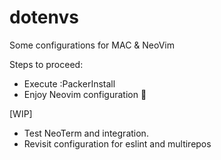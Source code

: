 # dotenvs

Some configurations for MAC & NeoVim

Steps to proceed:

- Execute :PackerInstall
- Enjoy Neovim configuration 🦖

[WIP]

- Test NeoTerm and integration.
- Revisit configuration for eslint and multirepos
